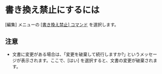 # 書き換え禁止にするには

\[編集\] メニューの [\[書き換え禁止\] コマンド](../../cmd/edit/read_only) を選択します。

## 注意

- 文書に変更がある場合は、｢変更を破棄して続行しますか?｣ というメッセージが表示されます。ここで、\[はい\] を選択すると、文書の変更が破棄されます。